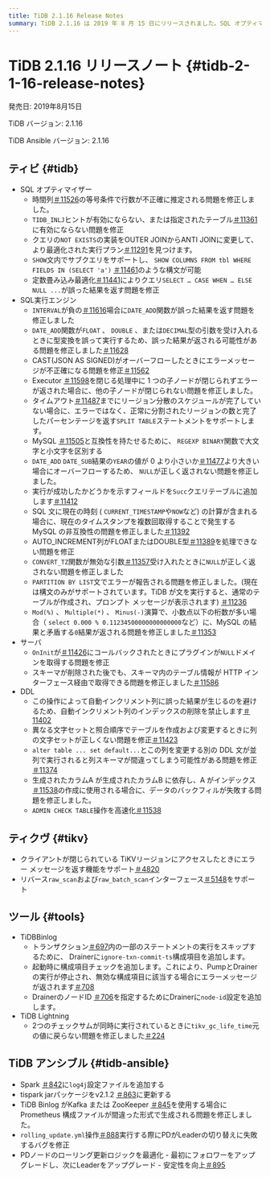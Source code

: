 ```yaml
---
title: TiDB 2.1.16 Release Notes
summary: TiDB 2.1.16 は 2019 年 8 月 15 日にリリースされました。SQL オプティマイザー、SQL 実行エンジン、サーバー、DDL、TiKV、TiDB Binlog、 TiDB Lightning 、TiDB Ansible に対するさまざまな修正と改善が含まれています。注目すべき変更点としては、SHOW ステートメント内のサブクエリのサポート、DATE_ADD 関数の問題の修正、TiDB BinlogのDrainerへの構成項目の追加などがあります。
---
```


# TiDB 2.1.16 リリースノート {#tidb-2-1-16-release-notes}

発売日: 2019年8月15日

TiDB バージョン: 2.1.16

TiDB Ansible バージョン: 2.1.16

## ティビ {#tidb}

-   SQL オプティマイザー
    -   時間列[＃11526](https://github.com/pingcap/tidb/pull/11526)の等号条件で行数が不正確に推定される問題を修正しました。
    -   `TIDB_INLJ`ヒントが有効にならない、または指定されたテーブル[＃11361](https://github.com/pingcap/tidb/pull/11361)に有効にならない問題を修正
    -   クエリの`NOT EXISTS`の実装をOUTER JOINからANTI JOINに変更して、より最適化された実行プラン[＃11291](https://github.com/pingcap/tidb/pull/11291)を見つけます。
    -   `SHOW`文内でサブクエリをサポートし、 `SHOW COLUMNS FROM tbl WHERE FIELDS IN (SELECT 'a')` [＃11461](https://github.com/pingcap/tidb/pull/11461)のような構文が可能
    -   定数畳み込み最適化[＃11441](https://github.com/pingcap/tidb/pull/11441)によりクエリ`SELECT … CASE WHEN … ELSE NULL ...`が誤った結果を返す問題を修正
-   SQL実行エンジン
    -   `INTERVAL`が負の[＃11616](https://github.com/pingcap/tidb/pull/11616)場合に`DATE_ADD`関数が誤った結果を返す問題を修正しました
    -   `DATE_ADD`関数が`FLOAT` 、 `DOUBLE` 、または`DECIMAL`型の引数を受け入れるときに型変換を誤って実行するため、誤った結果が返される可能性がある問題を修正しました[＃11628](https://github.com/pingcap/tidb/pull/11628)
    -   CAST(JSON AS SIGNED)がオーバーフローしたときにエラーメッセージが不正確になる問題を修正[＃11562](https://github.com/pingcap/tidb/pull/11562)
    -   Executor [＃11598](https://github.com/pingcap/tidb/pull/11598)を閉じる処理中に 1 つの子ノードが閉じられずエラーが返された場合に、他の子ノードが閉じられない問題を修正しました。
    -   タイムアウト[＃11487](https://github.com/pingcap/tidb/pull/11487)までにリージョン分散のスケジュールが完了していない場合に、エラーではなく、正常に分割されたリージョンの数と完了したパーセンテージを返す`SPLIT TABLE`ステートメントをサポートします。
    -   MySQL [＃11505](https://github.com/pingcap/tidb/pull/11505)と互換性を持たせるために、 `REGEXP BINARY`関数で大文字と小文字を区別する
    -   `DATE_ADD` `DATE_SUB`結果の`YEAR`の値が 0 より小さいか[＃11477](https://github.com/pingcap/tidb/pull/11477)より大きい場合にオーバーフローするため、 `NULL`が正しく返されない問題を修正しました。
    -   実行が成功したかどうかを示すフィールドを`Succ`クエリテーブルに追加します[＃11412](https://github.com/pingcap/tidb/pull/11421)
    -   SQL 文に現在の時刻 ( `CURRENT_TIMESTAMP`や`NOW`など) の計算が含まれる場合に、現在のタイムスタンプを複数回取得することで発生する MySQL の非互換性の問題を修正しました[＃11392](https://github.com/pingcap/tidb/pull/11392)
    -   AUTO_INCREMENT列がFLOATまたはDOUBLE型[＃11389](https://github.com/pingcap/tidb/pull/11389)を処理できない問題を修正
    -   `CONVERT_TZ`関数が無効な引数[＃11357](https://github.com/pingcap/tidb/pull/11357)受け入れたときに`NULL`が正しく返されない問題を修正しました
    -   `PARTITION BY LIST`文でエラーが報告される問題を修正しました。(現在は構文のみがサポートされています。TiDB が文を実行すると、通常のテーブルが作成され、プロンプト メッセージが表示されます) [＃11236](https://github.com/pingcap/tidb/pull/11236)
    -   `Mod(%)` 、 `Multiple(*)` 、 `Minus(-)`演算で、小数点以下の桁数が多い場合（ `select 0.000 % 0.11234500000000000000`など）に、MySQL の結果と矛盾する`0`結果が返される問題を修正しました[＃11353](https://github.com/pingcap/tidb/pull/11353)
-   サーバ
    -   `OnInit`が[＃11426](https://github.com/pingcap/tidb/pull/11426)にコールバックされたときにプラグインが`NULL`ドメインを取得する問題を修正
    -   スキーマが削除された後でも、スキーマ内のテーブル情報が HTTP インターフェース経由で取得できる問題を修正しました[＃11586](https://github.com/pingcap/tidb/pull/11586)
-   DDL
    -   この操作によって自動インクリメント列に誤った結果が生じるのを避けるため、自動インクリメント列のインデックスの削除を禁止します[＃11402](https://github.com/pingcap/tidb/pull/11402)
    -   異なる文字セットと照合順序でテーブルを作成および変更するときに列の文字セットが正しくない問題を修正[＃11423](https://github.com/pingcap/tidb/pull/11423)
    -   `alter table ... set default...`とこの列を変更する別の DDL 文が並列で実行されると列スキーマが間違ってしまう可能性がある問題を修正[＃11374](https://github.com/pingcap/tidb/pull/11374)
    -   生成されたカラムA が生成されたカラムB に依存し、A がインデックス[＃11538](https://github.com/pingcap/tidb/pull/11538)の作成に使用される場合に、データのバックフィルが失敗する問題を修正しました。
    -   `ADMIN CHECK TABLE`操作を高速化[＃11538](https://github.com/pingcap/tidb/pull/11676)

## ティクヴ {#tikv}

-   クライアントが閉じられている TiKVリージョンにアクセスしたときにエラー メッセージを返す機能をサポート[＃4820](https://github.com/tikv/tikv/pull/4820)
-   リバース`raw_scan`および`raw_batch_scan`インターフェース[＃5148](https://github.com/tikv/tikv/pull/5148)をサポート

## ツール {#tools}

-   TiDBBinlog
    -   トランザクション[＃697](https://github.com/pingcap/tidb-binlog/pull/697)内の一部のステートメントの実行をスキップするために、 Drainerに`ignore-txn-commit-ts`構成項目を追加します。
    -   起動時に構成項目チェックを追加します。これにより、PumpとDrainerの実行が停止され、無効な構成項目に該当する場合にエラーメッセージが返されます[＃708](https://github.com/pingcap/tidb-binlog/pull/708)
    -   DrainerのノードID [＃706](https://github.com/pingcap/tidb-binlog/pull/706)を指定するためにDrainerに`node-id`設定を追加します。
-   TiDB Lightning
    -   2つのチェックサムが同時に実行されているときに`tikv_gc_life_time`元の値に戻らない問題を修正しました[＃224](https://github.com/pingcap/tidb-lightning/pull/224)

## TiDB アンシブル {#tidb-ansible}

-   Spark [＃842](https://github.com/pingcap/tidb-ansible/pull/842)に`log4j`設定ファイルを追加する
-   tispark jarパッケージをv2.1.2 [＃863](https://github.com/pingcap/tidb-ansible/pull/863)に更新する
-   TiDB Binlog がKafka または ZooKeeper [＃845](https://github.com/pingcap/tidb-ansible/pull/845)を使用する場合に Prometheus 構成ファイルが間違った形式で生成される問題を修正しました。
-   `rolling_update.yml`操作[＃888](https://github.com/pingcap/tidb-ansible/pull/888)実行する際にPDがLeaderの切り替えに失敗するバグを修正
-   PDノードのローリング更新ロジックを最適化 - 最初にフォロワーをアップグレードし、次にLeaderをアップグレード - 安定性を向上[＃895](https://github.com/pingcap/tidb-ansible/pull/895)

